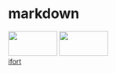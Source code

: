 # markdown
<img src="https://user-images.githubusercontent.com/43985789/68177207-9a5c7680-ffc2-11e9-8472-2ba49e7296e2.jpg" width="100" height="50"> <img src="https://user-images.githubusercontent.com/43985789/68177606-c88e8600-ffc3-11e9-9ae5-cbc25a2fca62.jpg" width="100" height="50">  
[ifort](https://software.intel.com/en-us/fortran-compilers)

